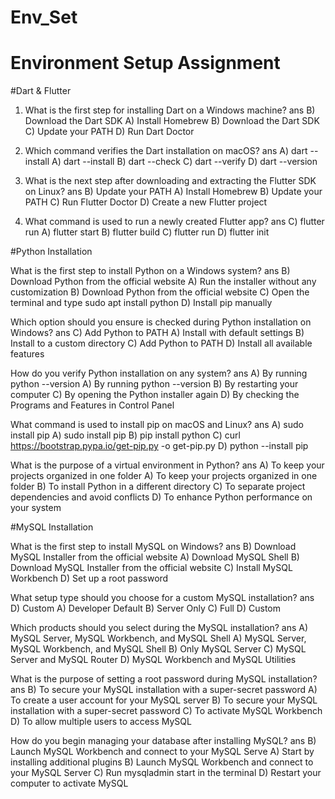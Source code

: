 # Env_Set

# Environment Setup Assignment

#Dart & Flutter

1. What is the first step for installing Dart on a Windows machine?
ans B) Download the Dart SDK
A) Install Homebrew
B) Download the Dart SDK
C) Update your PATH
D) Run Dart Doctor


2. Which command verifies the Dart installation on macOS?
ans A) dart --install
A) dart --install
B) dart --check
C) dart --verify
D) dart --version


3. What is the next step after downloading and extracting the Flutter SDK on Linux?
ans B) Update your PATH
A) Install Homebrew
B) Update your PATH
C) Run Flutter Doctor
D) Create a new Flutter project


4. What command is used to run a newly created Flutter app?
ans C) flutter run
A) flutter start
B) flutter build
C) flutter run
D) flutter init


#Python Installation

What is the first step to install Python on a Windows system?
ans B) Download Python from the official website
A) Run the installer without any customization
B) Download Python from the official website
C) Open the terminal and type sudo apt install python
D) Install pip manually

Which option should you ensure is checked during Python installation on Windows?
ans C) Add Python to PATH
A) Install with default settings
B) Install to a custom directory
C) Add Python to PATH
D) Install all available features

How do you verify Python installation on any system?
ans A) By running python --version
A) By running python --version
B) By restarting your computer
C) By opening the Python installer again
D) By checking the Programs and Features in Control Panel

What command is used to install pip on macOS and Linux?
ans A) sudo install pip
A) sudo install pip
B) pip install python
C) curl https://bootstrap.pypa.io/get-pip.py -o get-pip.py
D) python --install pip

What is the purpose of a virtual environment in Python?
ans A) To keep your projects organized in one folder
A) To keep your projects organized in one folder
B) To install Python in a different directory
C) To separate project dependencies and avoid conflicts
D) To enhance Python performance on your system

#MySQL Installation

What is the first step to install MySQL on Windows?
ans B) Download MySQL Installer from the official website
A) Download MySQL Shell
B) Download MySQL Installer from the official website
C) Install MySQL Workbench
D) Set up a root password

What setup type should you choose for a custom MySQL installation?
ans D) Custom
A) Developer Default
B) Server Only
C) Full
D) Custom

Which products should you select during the MySQL installation?
ans A) MySQL Server, MySQL Workbench, and MySQL Shell
A) MySQL Server, MySQL Workbench, and MySQL Shell
B) Only MySQL Server
C) MySQL Server and MySQL Router
D) MySQL Workbench and MySQL Utilities

What is the purpose of setting a root password during MySQL installation?
ans B) To secure your MySQL installation with a super-secret password
A) To create a user account for your MySQL server
B) To secure your MySQL installation with a super-secret password
C) To activate MySQL Workbench
D) To allow multiple users to access MySQL

How do you begin managing your database after installing MySQL?
ans B) Launch MySQL Workbench and connect to your MySQL Serve
A) Start by installing additional plugins
B) Launch MySQL Workbench and connect to your MySQL Server
C) Run mysqladmin start in the terminal
D) Restart your computer to activate MySQL
